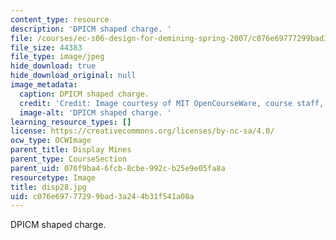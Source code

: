 ```yaml
---
content_type: resource
description: 'DPICM shaped charge. '
file: /courses/ec-s06-design-for-demining-spring-2007/c076e69777299bad3a244b31f541a08a_disp28.jpg
file_size: 44383
file_type: image/jpeg
hide_download: true
hide_download_original: null
image_metadata:
  caption: DPICM shaped charge.
  credit: 'Credit: Image courtesy of MIT OpenCourseWare, course staff, and students.'
  image-alt: 'DPICM shaped charge. '
learning_resource_types: []
license: https://creativecommons.org/licenses/by-nc-sa/4.0/
ocw_type: OCWImage
parent_title: Display Mines
parent_type: CourseSection
parent_uid: 076f9ba4-6fcb-8cbe-992c-b25e9e05fa8a
resourcetype: Image
title: disp28.jpg
uid: c076e697-7729-9bad-3a24-4b31f541a08a
---
```

DPICM shaped charge. 